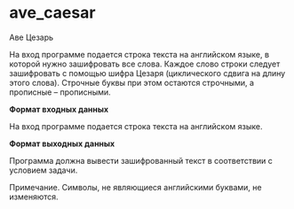 # ave_caesar
Аве Цезарь

На вход программе подается строка текста на английском языке, в которой нужно зашифровать все слова. Каждое слово строки следует зашифровать с помощью шифра Цезаря (циклического сдвига на длину этого слова). Строчные буквы при этом остаются строчными, а прописные – прописными.

**Формат входных данных** 

На вход программе подается строка текста на английском языке.

**Формат выходных данных**

Программа должна вывести зашифрованный текст в соответствии с условием задачи.

Примечание. Символы, не являющиеся английскими буквами, не изменяются.
